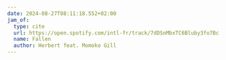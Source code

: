 ```yaml
---
date: 2024-08-27T08:11:18.552+02:00
jam_of:
  type: cite
  url: https://open.spotify.com/intl-fr/track/7dDSnMbxTC6Bluby3fo7Bc
  name: Fallen
  author: Herbert feat. Momoko Gill
---
```

